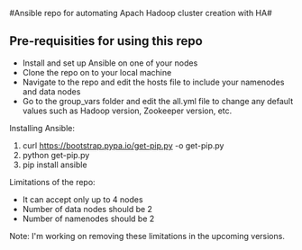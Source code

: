 #Ansible repo for automating Apach Hadoop cluster creation with HA#

## Pre-requisities for using this repo ##
  - Install and set up Ansible on one of your nodes
  - Clone the repo on to your local machine
  - Navigate to the repo and edit the hosts file to include your namenodes and data nodes
  - Go to the group_vars folder and edit the all.yml file to change any default values such as Hadoop version, Zookeeper version, etc.

Installing Ansible:
 1. curl https://bootstrap.pypa.io/get-pip.py -o get-pip.py
 2. python get-pip.py
 3. pip install ansible

Limitations of the repo:
- It can accept only up to 4 nodes
- Number of data nodes should be 2
- Number of namenodes should be 2

Note: I'm working on removing these limitations in the upcoming versions.
